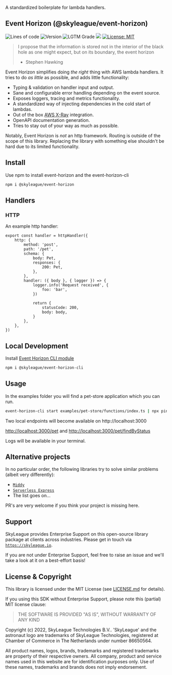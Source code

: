 <!-- ABOUT-->
A standardized boilerplate for lambda handlers.

## Event Horizon (@skyleague/event-horizon) 
<p>
  <img alt="Lines of code" src="https://img.shields.io/tokei/lines/github/skyleague/event-horizon"/>
  <img alt="Version" src="https://img.shields.io/github/package-json/v/skyleague/event-horizon"/>
  <img alt="LGTM Grade" src="https://img.shields.io/lgtm/grade/javascript/github/skyleague/event-horizon"/>
  <img src="https://img.shields.io/badge/node-%3E%3D16-blue.svg"/>
  <a href="#license">
    <img alt="License: MIT" src="https://img.shields.io/badge/License-MIT-yellow.svg" />
  </a>
</p> 

> I propose that the information is stored not in the interior of the black hole as one might expect, but on its boundary, the event horizon
> 
> - Stephen Hawking

Event Horizon simplifies doing _the right_ thing with AWS lambda handlers. It tries to do *as little* as possible, and adds little functionality:

 * Typing & validation on handler input and output.
 * Sane and configurable error handling depending on the event source.
 * Exposes loggers, tracing and metrics functionality.
 * A standardized way of injecting dependencies in the cold start of lambdas.
 * Out of the box [AWS X-Ray](https://docs.aws.amazon.com/xray/latest/devguide/aws-xray.html) integration.
 * OpenAPI documentation generation.
 * Tries to stay out of your way as much as possible.

 Notably, Event Horizon is *not* an http framework. Routing is outside of the scope of this library. Replacing the library with something else shouldn't be hard due to its limited functionality.

<!-- GETTING STARTED -->

## Install

Use npm to install event-horizon and the event-horizon-cli

  ```sh
  npm i @skyleague/event-horizon
  ```

## Handlers

### HTTP

An example http handler:
```
export const handler = httpHandler({
    http: {
        method: 'post',
        path: '/pet',
        schema: {
            body: Pet,
            responses: {
                200: Pet,
            },
        },
        handler: ({ body }, { logger }) => {
            logger.info('Request received', {
                foo: 'bar',
            })

            return {
                statusCode: 200,
                body: body,
            }
        },
    },
})
```

## Local Development

Install [Event Horizon CLI module](https://github.com/skyleague/event-horizon-cli)

  ```sh
  npm i @skyleague/event-horizon-cli
  ```

<!-- USAGE EXAMPLES -->

## Usage 

In the examples folder you will find a pet-store application which you can run.

  ```sh
event-horizon-cli start examples/pet-store/functions/index.ts | npx pino-pretty -m message
  ```

Two local endpoints will become available on http://localhost:3000 

[http://localhost:3000/pet](http://localhost:3000/pet) and [http://localhost:3000/pet/findByStatus
](http://localhost:3000/pet/findByStatus?status=sold)

Logs will be available in your terminal.

## Alternative projects

In no particular order, the following libraries try to solve similar problems (albeit very differently):

- [`Middy`](https://middy.js.org/)
- [`Serverless Express`](https://github.com/vendia/serverless-express)
- The list goes on...

PR's are very welcome if you think your project is missing here.

## Support

SkyLeague provides Enterprise Support on this open-source library package at clients across industries. Please get in touch via [`https://skyleague.io`](https://skyleague.io).

If you are not under Enterprise Support, feel free to raise an issue and we'll take a look at it on a best-effort basis!

## License & Copyright

This library is licensed under the MIT License (see [LICENSE.md](./LICENSE.md) for details).

If you using this SDK without Enterprise Support, please note this (partial) MIT license clause:

> THE SOFTWARE IS PROVIDED "AS IS", WITHOUT WARRANTY OF ANY KIND

Copyright (c) 2022, SkyLeague Technologies B.V..
'SkyLeague' and the astronaut logo are trademarks of SkyLeague Technologies, registered at Chamber of Commerce in The Netherlands under number 86650564.

All product names, logos, brands, trademarks and registered trademarks are property of their respective owners. All company, product and service names used in this website are for identification purposes only. Use of these names, trademarks and brands does not imply endorsement.
